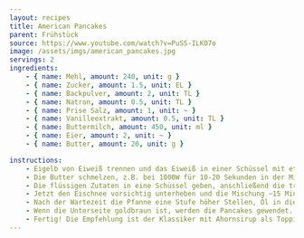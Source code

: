 ```yaml
---
layout: recipes
title: American Pancakes
parent: Frühstück
source: https://www.youtube.com/watch?v=PuSS-ILKO7o
image: /assets/imgs/american_pancakes.jpg
servings: 2
ingredients:
    - { name: Mehl, amount: 240, unit: g }
    - { name: Zucker, amount: 1.5, unit: EL }
    - { name: Backpulver, amount: 2, unit: TL }
    - { name: Natron, amount: 0.5, unit: TL }
    - { name: Prise Salz, amount: 1, unit: ~ }
    - { name: Vanilleextrakt, amount: 0.5, unit: TL }
    - { name: Buttermilch, amount: 450, unit: ml }
    - { name: Eier, amount: 2, unit: ~ }
    - { name: Butter, amount: 20, unit: g }

instructions:
    - Eigelb von Eiweiß trennen und das Eiweiß in einer Schüssel mit etwas Zucker steif schlagen.
    - Die Butter schmelzen, z.B. bei 1000W für 10-20 Sekunden in der Mikrowelle.
    - Die flüssigen Zutaten in eine Schüssel geben, anschließend die trockenen Zutaten durch ein Sieb hinzu geben. Dann langsam mit einem Schneebesen verrühren, bis alles grob (!) vermischt ist. Nicht zu glatt rühren - kleine Klumpen sind okay und es sollte keine trockenen Stellen mehr geben.
    - Jetzt den Eischnee vorsichtig unterheben und die Mischung ~15 Minuten ruhen lassen. Eine Pfanne auf mittlerer Hitze jetzt mit etwas Öl vorheizen. Es ist wichtig dass die Pfanne vorheizt während die Mischung ruht, damit die Pfanne gleichmäßig erhitzt ist (Stufe 4 von 9).
    - Nach der Wartezeit die Pfanne eine Stufe höher Stellen, Öl in die Pfanne geben und mit einem Esslöffel den Teig in die Pfanne geben. 1 Esslöffel entspricht dabei einem Pfannkuchen. Die Pfanne nicht zu voll machen, da der Teig etwas verläuft und das Wenden sonst schwierig wird (kleine Pfanne 3 Pancakes, große Pfanne 4).
    - Wenn die Unterseite goldbraun ist, werden die Pancakes gewendet. Wenn die neue Unterseite ebenfalls goldbraun geworden ist, holt man sie aus der Pfanne. Idealerweise ruhen die fertigen Pancakes auf einem Gitter, anstatt auf einem Teller - so werden die nicht zu weich.
    - Fertig! Die Empfehlung ist der Klassiker mit Ahornsirup als Topping, aber Mascarpone mit Erdbeermarmelade oder Beeren ist auch sehr lecker.
---
```

